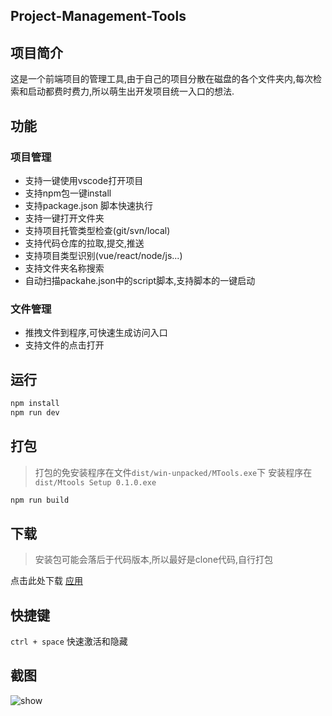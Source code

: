 ## Project-Management-Tools

## 项目简介 

这是一个前端项目的管理工具,由于自己的项目分散在磁盘的各个文件夹内,每次检索和启动都费时费力,所以萌生出开发项目统一入口的想法.
	
## 功能
### 项目管理
- 支持一键使用vscode打开项目
- 支持npm包一键install
- 支持package.json 脚本快速执行
- 支持一键打开文件夹
- 支持项目托管类型检查(git/svn/local)
- 支持代码仓库的拉取,提交,推送
- 支持项目类型识别(vue/react/node/js...)
- 支持文件夹名称搜索
- 自动扫描packahe.json中的script脚本,支持脚本的一键启动

### 文件管理
- 推拽文件到程序,可快速生成访问入口
- 支持文件的点击打开

## 运行

```bash
npm install
npm run dev

```
## 打包
> 打包的免安装程序在文件`dist/win-unpacked/MTools.exe`下
> 安装程序在`dist/Mtools Setup 0.1.0.exe`

```bash
npm run build
```

## 下载

> 安装包可能会落后于代码版本,所以最好是clone代码,自行打包

点击此处下载 [应用](https://github.com/fengtianxi001/MTools/releases/download/V0.0.1/MTools.zip)

## 快捷键
`ctrl + space` 快速激活和隐藏

## 截图
![show](https://raw.githubusercontent.com/fengtianxi001/Project-Management-Tools/master/screenshots/1.png)

